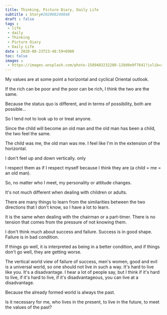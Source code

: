 ```yaml
---
title: Thinking, Picture Diary, Daily Life
subtitle : Story#202008240848
draft : false
tags :
 - life
 - daily
 - Thinking
 - Picture Diary
 - Daily Life
date : 2020-08-23T23:48:59+0900
toc: false
images : 
 - https://images.unsplash.com/photo-1589483232280-128d0e9f7641?ixlib=rb-1.2.1&q=80&fm=jpg&crop=entropy&cs=tinysrgb&w=1080&fit=max&ixid=eyJhcHBfaWQiOjE1NTU0OX0
---
```


My values are at some point a horizontal and cyclical Oriental outlook.  

If the rich can be poor and the poor can be rich, I think the two are the same.  

Because the status quo is different, and in terms of possibility, both are possible...  

So I tend not to look up to or treat anyone.  

Since the child will become an old man and the old man has been a child, the two feel the same.  

The child was me, the old man was me. I feel like I'm in the extension of the horizontal.  

I don't feel up and down vertically. only  

I respect them as if I respect myself because I think they are (a child = me = an old man).  

So, no matter who I meet, my personality or attitude changes.  

It's not much different when dealing with children or adults.  

There are many things to learn from the similarities between the two directions that I don't know, so I have a lot to learn.  

It is the same when dealing with the chairman or a part-timer. There is no tension that comes from the pressure of not knowing them.  

I don't think much about success and failure. Success is in good shape. Failure is in bad condition.  

If things go well, it is interpreted as being in a better condition, and if things don't go well, they are getting worse.  

The vertical world view of failure of success, men's women, good and evil is a universal world, so one should not live in such a way. It's hard to live like you. It's a disadvantage. I hear a lot of people say, but I think if it's hard to live, if it's hard to live, if it's disadvantageous, you can live at a disadvantage.  

Because the already formed world is always the past.  

Is it necessary for me, who lives in the present, to live in the future, to meet the values of the past?  

